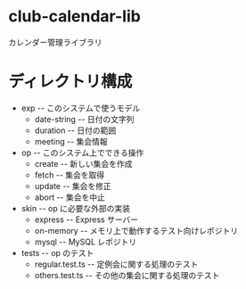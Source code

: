 # club-calendar-lib

カレンダー管理ライブラリ


# ディレクトリ構成

- exp -- このシステムで使うモデル
  - date-string -- 日付の文字列
  - duration -- 日付の範囲
  - meeting -- 集会情報
- op -- このシステム上でできる操作
  - create -- 新しい集会を作成
  - fetch -- 集会を取得
  - update -- 集会を修正
  - abort -- 集会を中止
- skin -- op に必要な外部の実装
  - express -- Express サーバー
  - on-memory -- メモリ上で動作するテスト向けレポジトリ
  - mysql -- MySQL レポジトリ
- tests -- op のテスト
  - regular.test.ts -- 定例会に関する処理のテスト
  - others.test.ts -- その他の集会に関する処理のテスト